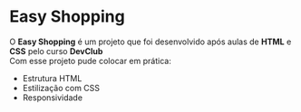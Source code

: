 <h1>Easy Shopping</h1>
<p>
  O <strong>Easy Shopping</strong> é um projeto que foi desenvolvido após aulas de <b>HTML</b> e <b>CSS</b> pelo curso <b>DevClub</b><br>
  Com esse projeto pude colocar em prática:<br>
  <ul>
    <li>Estrutura HTML</li>
    <li>Estilização com CSS</li>
    <li>Responsividade</li>
  </ul>
</p>
